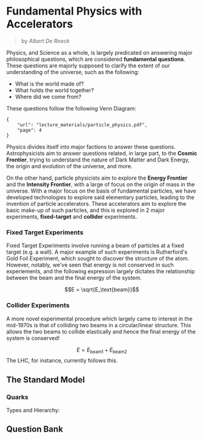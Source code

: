 # Fundamental Physics with Accelerators
> by <i>Albert De Roeck</i>

Physics, and Science as a whole, is largely predicated on answering major philosophical questions, which are considered **fundamental questions**. These questions are majorly supposed to clarify the extent of our understanding of the universe, such as the following:
- What is the world made of?
- What holds the world together?
- Where did we come from?

These questions follow the following Venn Diagram:

```pdf
{
	"url": "lecture_materials/particle_physics.pdf",
	"page": 4
}
```

Physics divides itself into major factions to answer these questions. Astrophysicists aim to answer questions related, in large part, to the **Cosmic Frontier**, trying to understand the nature of Dark Matter and Dark Energy, the origin and evolution of the universe, and more.

On the other hand, particle physicists aim to explore the **Energy Frontier** and the **Intensity Frontier**, with a large of focus on the origin of mass in the universe. With a major focus on the basis of fundamental particles, we have developed technologies to explore said elementary particles, leading to the invention of particle accelerators. These accelerators aim to explore the basic make-up of such particles, and this is explored in 2 major experiments, **fixed-target** and **collider** experiments.


### Fixed Target Experiments
Fixed Target Experiments involve running a beam of particles at a fixed target (e.g. a wall). A major example of such experiments is Rutherford's Gold Foil Experiment, which sought to discover the structure of the atom. However, notably, we've seen that energy is not conserved in such experiements, and the following expression largely dictates the relationship between the beam and the final energy of the system.

$$E = \sqrt{E_\text{beam}}$$

### Collider Experiments
A more novel experimental procedure which largely came to interest in the mid-1970s is that of colliding two beams in a circular/linear structure. This allows the two beams to collide elastically and hence the final energy of the system is conserved!

$$E = E_\text{beam1}+E_\text{beam2}$$
The LHC, for instance, currently follows this.

## The Standard Model
### Quarks
Types and Hierarchy:




## Question Bank
